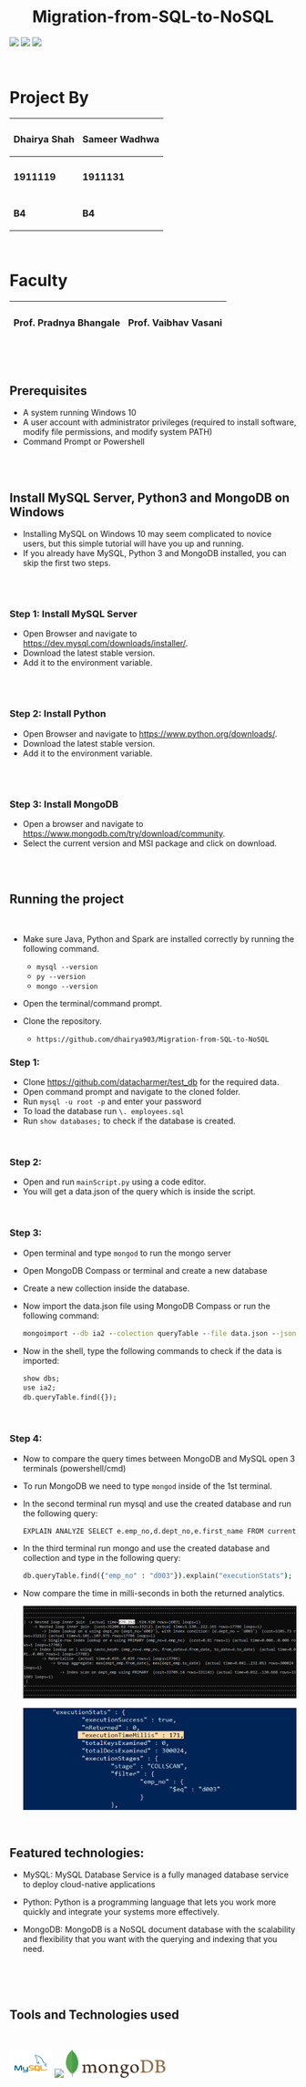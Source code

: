 <h1 align="center">Migration-from-SQL-to-NoSQL</h1>

<img src="https://img.shields.io/badge/Made%20with-MySQL-1f425f.svg"/>    <img src="https://img.shields.io/badge/Made%20with-Python-1f425f.svg"/>    <img src="https://img.shields.io/badge/Made%20with-MongoDB-1f425f.svg"/> 

</br>

<h1>Project By</h1>

| <h3>Dhairya Shah</h3> | <h3>Sameer Wadhwa</h3> |
| -------------------- | ---------------------- |
| <h3>1911119 </h3>    | <h3>1911131</h3>       |
| <h3>B4</h3>          | <h3>B4</h3>            |

</br>

<h1>Faculty</h1>

| <h3>Prof. Pradnya Bhangale</h3> | <h3>Prof. Vaibhav Vasani</h3> |
| ------------------------------- | ----------------------------- |


</br>
</br>

## Prerequisites

  -   A system running Windows 10
  -   A user account with administrator privileges (required to install software, modify file permissions, and modify system PATH)
  -   Command Prompt or Powershell

</br>
</br>

## Install MySQL Server, Python3 and MongoDB on Windows

-   Installing MySQL on Windows 10 may seem complicated to novice users, but this simple tutorial will have you up and running.
-   If you already have MySQL, Python 3 and MongoDB installed, you can skip the first two steps.

</br>
</br>

### Step 1: Install MySQL Server

-   Open Browser and navigate to https://dev.mysql.com/downloads/installer/.
-   Download the latest stable version.
-   Add it to the environment variable.

</br>
</br>

### Step 2: Install Python

-   Open Browser and navigate to https://www.python.org/downloads/.
-   Download the latest stable version.
-   Add it to the environment variable.

</br> 
</br>

### Step 3: Install MongoDB

-   Open a browser and navigate to https://www.mongodb.com/try/download/community.
-   Select the current version and MSI package and click on download.

</br>
</br>

## Running the project

</br>

-   Make sure Java, Python and Spark are installed correctly by running the following command.

    -   `mysql --version`
    -   `py --version`
    -   `mongo --version`

-   Open the terminal/command prompt.
-   Clone the repository.
    </br>
    -   `https://github.com/dhairya903/Migration-from-SQL-to-NoSQL`

### Step 1:

-   Clone https://github.com/datacharmer/test_db for the required data.
-   Open command prompt and navigate to the cloned folder.
-   Run `mysql -u root -p` and enter your password
-   To load the database run `\. employees.sql`
-   Run `show databases;` to check if the database is created.

</br>

### Step 2:

-   Open and run `mainScript.py` using a code editor.
-   You will get a data.json of the query which is inside the script.

</br>

### Step 3:

-   Open terminal and type `mongod` to run the mongo server
-   Open MongoDB Compass or terminal and create a new database
-   Create a new collection inside the database.
-   Now import the data.json file using MongoDB Compass or run the following command:

    ```cmd
    mongoimport --db ia2 --colection queryTable --file data.json --jsonArray
    ```
    
-   Now in the shell, type the following commands to check if the data is imported:

    ```cmd
    show dbs;
    use ia2;
    db.queryTable.find({});
    ```
    
</br>

### Step 4:
-   Now to compare the query times between MongoDB and MySQL open 3 terminals (powershell/cmd)
-   To run MongoDB we need to type `mongod` inside of the 1st terminal.
-   In the second terminal run mysql and use the created database and run the following query:

    ```cmd
    EXPLAIN ANALYZE SELECT e.emp_no,d.dept_no,e.first_name FROM current_dept_emp AS d JOIN employees AS e ON e.emp_no=d.emp_no WHERE d.dept_no='d003';
    ```
    
-   In the third terminal run mongo and use the created database and collection and type in the following query:

    ```cmd
    db.queryTable.find({"emp_no" : "d003"}).explain("executionStats");
    ```

-   Now compare the time in milli-seconds in both the returned analytics.

    <img src="Images\mysql.PNG">
    </br>
    <p align="center">
    <img src="Images\mongoDB.PNG">
    </p>

</br>


## Featured technologies:

-   MySQL: MySQL Database Service is a fully managed database service to deploy cloud-native applications

-   Python: Python is a programming language that lets you work more quickly and integrate your systems more effectively.

-   MongoDB: MongoDB is a NoSQL document database with the scalability and flexibility that you want with the querying and indexing that you need.

</br>
</br>
</br>

## Tools and Technologies used

</br>

<p>
<img height="50" src="Images\mysql-logo.svg">

<img height="50" src="Images\python-logo.svg">

<img height="50" src="Images\mongodb-logo.svg">


</p>
